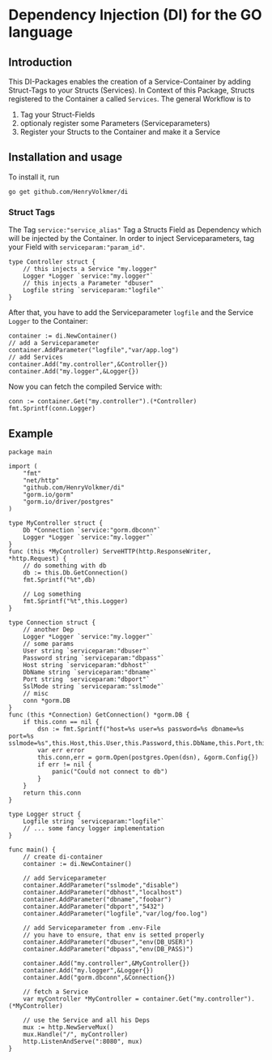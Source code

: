 Dependency Injection (DI) for the GO language
=============================================

Introduction
------------

This DI-Packages enables the creation of a Service-Container by adding Struct-Tags to your Structs (Services).
In Context of this Package, Structs registered to the Container a called `Services`.
The general Workflow is to

1. Tag your Struct-Fields
2. optionaly register some Parameters (Serviceparameters) 
3. Register your Structs to the Container and make it a Service


Installation and usage
----------------------

To install it, run 

```
go get github.com/HenryVolkmer/di
```

### Struct Tags

The Tag `service:"service_alias"` Tag a Structs Field as Dependency which will be injected by the Container.
In order to inject Serviceparameters, tag your Field with `serviceparam:"param_id"`.

```golang
type Controller struct {
    // this injects a Service "my.logger"
    Logger *Logger `service:"my.logger"`
    // this injects a Parameter "dbuser"
    Logfile string `serviceparam:"logfile"`
}
```

After that, you have to add the Serviceparameter `logfile` and the Service `Logger` to the Container:

```golang
container := di.NewContainer()
// add a Serviceparameter
container.AddParameter("logfile","var/app.log")
// add Services
container.Add("my.controller",&Controller{})
container.Add("my.logger",&Logger{})
```

Now you can fetch the compiled Service with:

```golang
conn := container.Get("my.controller").(*Controller)
fmt.Sprintf(conn.Logger)
```

Example
-------

```golang
package main

import (
    "fmt"
    "net/http"
    "github.com/HenryVolkmer/di"
    "gorm.io/gorm"
    "gorm.io/driver/postgres"
)

type MyController struct {
    Db *Connection `service:"gorm.dbconn"`
    Logger *Logger `service:"my.logger"`
}
func (this *MyController) ServeHTTP(http.ResponseWriter, *http.Request) {
    // do something with db
    db := this.Db.GetConnection()
    fmt.Sprintf("%t",db)

    // Log something
    fmt.Sprintf("%t",this.Logger)
}

type Connection struct {
    // another Dep
    Logger *Logger `service:"my.logger"`
    // some params
    User string `serviceparam:"dbuser"`
    Password string `serviceparam:"dbpass"`
    Host string `serviceparam:"dbhost"`
    DbName string `serviceparam:"dbname"`
    Port string `serviceparam:"dbport"`
    SslMode string `serviceparam:"sslmode"`
    // misc
    conn *gorm.DB
}
func (this *Connection) GetConnection() *gorm.DB {
    if this.conn == nil {
        dsn := fmt.Sprintf("host=%s user=%s password=%s dbname=%s port=%s sslmode=%s",this.Host,this.User,this.Password,this.DbName,this.Port,this.SslMode)
        var err error
        this.conn,err = gorm.Open(postgres.Open(dsn), &gorm.Config{})   
        if err != nil {
            panic("Could not connect to db")
        }
    }
    return this.conn
}

type Logger struct {
    Logfile string `serviceparam:"logfile"`
    // ... some fancy logger implementation
}

func main() {
    // create di-container
    container := di.NewContainer()

    // add Serviceparameter
    container.AddParameter("sslmode","disable")
    container.AddParameter("dbhost","localhost")
    container.AddParameter("dbname","foobar")
    container.AddParameter("dbport","5432")
    container.AddParameter("logfile","var/log/foo.log")

    // add Serviceparameter from .env-File
    // you have to ensure, that env is setted properly
    container.AddParameter("dbuser","env(DB_USER)")
    container.AddParameter("dbpass","env(DB_PASS)")

    container.Add("my.controller",&MyController{})
    container.Add("my.logger",&Logger{})
    container.Add("gorm.dbconn",&Connection{})
    
    // fetch a Service
    var myController *MyController = container.Get("my.controller").(*MyController)

    // use the Service and all his Deps
    mux := http.NewServeMux()
    mux.Handle("/", myController)
    http.ListenAndServe(":8080", mux)
}
```